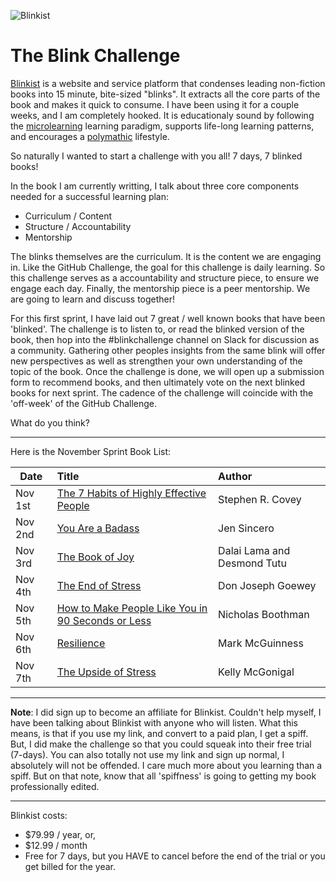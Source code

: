 ![Blinkist](https://fourminutebooks.com/wp-content/uploads/2015/12/blinkist-review-v4-logo-background.jpg)

# The Blink Challenge

[Blinkist](https://www.blinkist.com/) is a website and service platform that condenses leading non-fiction books into 15 minute, bite-sized "blinks". It extracts all the core parts of the book and makes it quick to consume. I have been using it for a couple weeks, and I am completely hooked. It is educationaly sound by following the [microlearning](https://www.lynda.com/Camtasia-tutorials/microlearning-right-strategy-you/734647/793988-4.html?srchtrk=index%3a1%0alinktypeid%3a2%0aq%3amicrolearning%0apage%3a1%0as%3arelevance%0asa%3atrue%0aproducttypeid%3a2) learning paradigm, supports life-long learning patterns, and encourages a [polymathic](https://www.dictionary.com/browse/polymathic) lifestyle. 

So naturally I wanted to start a challenge with you all! 
7 days, 7 blinked books!

In the book I am currently writting, I talk about three core components needed for a successful learning plan:
- Curriculum / Content
- Structure / Accountability
- Mentorship

The blinks themselves are the curriculum. It is the content we are engaging in.
Like the GitHub Challenge, the goal for this challenge is daily learning. So this challenge serves as a accountability and structure piece, to ensure we engage each day. Finally, the mentorship piece is a peer mentorship. We are going to learn and discuss together!

For this first sprint, I have laid out 7 great / well known books that have been 'blinked'. The challenge is to listen to, or read the blinked version of the book, then hop into the #blinkchallenge channel on Slack for discussion as a community. Gathering other peoples insights from the same blink will offer new perspectives as well as strengthen your own understanding of the topic of the book. Once the challenge is done, we will open up a submission form to recommend books, and then ultimately vote on the next blinked books for next sprint. The cadence of the challenge will coincide with the 'off-week' of the GitHub Challenge. 

What do you think? 

---

Here is the November Sprint Book List:

| Date        | Title           | Author  |
| ------------- |:-------------| :-----|
| Nov 1st      | [The 7 Habits of Highly Effective People](https://www.blinkist.com/en/books/the-7-habits-of-highly-effective-people-en/) | Stephen R. Covey |
| Nov 2nd      | [You Are a Badass](https://www.blinkist.com/books/you-are-a-badass-en?r=2&st=you%20are%20a%20badass)      |   Jen Sincero |
| Nov 3rd | [The Book of Joy](https://www.blinkist.com/books/the-book-of-joy-en?r=1&st=the%20book%20of%20joy)      |    Dalai Lama and Desmond Tutu |
| Nov 4th | [The End of Stress](https://www.blinkist.com/books/the-end-of-stress-en?r=1&st=The%20End%20of%20Stress)      |    Don Joseph Goewey |
| Nov 5th | [How to Make People Like You in 90 Seconds or Less](https://www.blinkist.com/books/how-to-make-people-like-you-in-90-seconds-or-less-en?r=1&st=How%20to%20Make%20People%20Like%20You%20in%2090%20Seconds%20or%20Less)      |    Nicholas Boothman |
| Nov 6th | [Resilience](https://www.blinkist.com/books/resilience-en-mark-mcguinness?r=1&st=Resilience)      |    Mark McGuinness |
| Nov 7th | [The Upside of Stress](https://www.blinkist.com/books/the-upside-of-stress-en?r=1&st=The%20Upside%20of%20Stress)      |    Kelly McGonigal |

---

**Note**: I did sign up to become an affiliate for Blinkist. Couldn't help myself, I have been talking about Blinkist with anyone who will listen. What this means, is that if you use my link, and convert to a paid plan, I get a spiff. But, I did make the challenge so that you could squeak into their free trial (7-days). You can also totally not use my link and sign up normal, I absolutely will not be offended. I care much more about you learning than a spiff. But on that note, know that all 'spiffness' is going to getting my book professionally edited. 

---

Blinkist costs:
- $79.99 / year, or,
- $12.99 / month
- Free for 7 days, but you HAVE to cancel before the end of the trial or you get billed for the year. 
